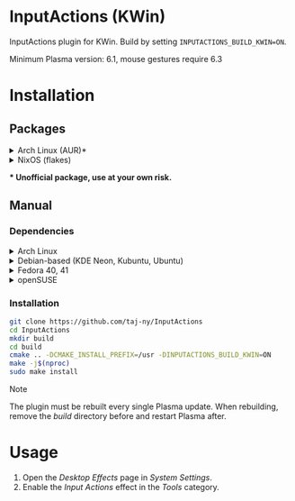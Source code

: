 # InputActions (KWin)
InputActions plugin for KWin. Build by setting ``INPUTACTIONS_BUILD_KWIN=ON``.

Minimum Plasma version: 6.1, mouse gestures require 6.3

# Installation
## Packages
<details>
  <summary>Arch Linux (AUR)*</summary>

  **Always choose *cleanBuild* when reinstalling the package.**

  https://aur.archlinux.org/packages/input-actions
  ```
  yay -S input-actions
  ```
</details>
<details>
  <summary>NixOS (flakes)</summary>

  ``flake.nix``:
  ```nix
  {
    inputs = {
      nixpkgs.url = "github:nixos/nixpkgs/nixos-unstable";
  
      inputactions = {
        url = "github:taj-ny/InputActions";
        inputs.nixpkgs.follows = "nixpkgs";
      };
    };
  }
  ```

  ```nix
  { inputs, pkgs, ... }:
  
  {
    environment.systemPackages = [
      inputs.inputactions.packages.${pkgs.system}.inputactions-kwin
    ];
  }
  ```
</details>

**\* Unofficial package, use at your own risk.**

## Manual
### Dependencies
<details>
  <summary>Arch Linux</summary>

  ```
  sudo pacman -S --needed base-devel git extra-cmake-modules qt6-tools kwin yaml-cpp libevdev
  ```
</details>
<details>
  <summary>Debian-based (KDE Neon, Kubuntu, Ubuntu)</summary>

  ```
  sudo apt install git cmake g++ extra-cmake-modules qt6-tools-dev kwin-wayland kwin-dev libkf6configwidgets-dev gettext libkf6kcmutils-dev libyaml-cpp-dev libxkbcommon-dev pkg-config libevdev-dev
  ```
</details>
<details>
  <summary>Fedora 40, 41</summary>

  ```
  sudo dnf install git cmake extra-cmake-modules gcc-g++ qt6-qtbase-devel kwin-devel kf6-ki18n-devel kf6-kguiaddons-devel kf6-kcmutils-devel kf6-kconfigwidgets-devel qt6-qtbase kf6-kguiaddons kf6-ki18n wayland-devel yaml-cpp yaml-cpp-devel libepoxy-devel libevdev libevdev-devel
  ```
</details>
<details>
  <summary>openSUSE</summary>

  ```
  sudo zypper in git cmake-full gcc-c++ kf6-extra-cmake-modules kf6-kguiaddons-devel kf6-kconfigwidgets-devel kf6-ki18n-devel kf6-kcmutils-devel "cmake(KF6I18n)" "cmake(KF6KCMUtils)" "cmake(KF6WindowSystem)" "cmake(Qt6Core)" "cmake(Qt6DBus)" "cmake(Qt6Quick)" "cmake(Qt6Widgets)" libepoxy-devel kwin6-devel yaml-cpp-devel libxkbcommon-devel libevdev-devel
  ```
</details>

### Installation
```sh
git clone https://github.com/taj-ny/InputActions
cd InputActions
mkdir build
cd build
cmake .. -DCMAKE_INSTALL_PREFIX=/usr -DINPUTACTIONS_BUILD_KWIN=ON
make -j$(nproc)
sudo make install
```

> [!NOTE]
> The plugin must be rebuilt every single Plasma update. When rebuilding, remove the *build* directory before and restart Plasma after.

# Usage
1. Open the *Desktop Effects* page in *System Settings*.
2. Enable the *Input Actions* effect in the *Tools* category.